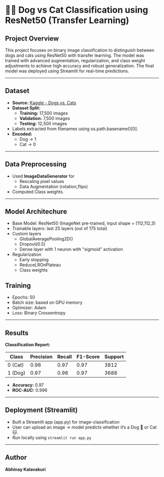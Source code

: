 # 🐶🐱 Dog vs Cat Classification using ResNet50 (Transfer Learning) 

## Project Overview  
This project focuses on binary image classification to distinguish between dogs and cats using ResNet50 with transfer learning. The model was trained with advanced augmentation, regularization, and class weight adjustments to achieve high accuracy and robust generalization. The final model was deployed using Streamlit for real-time predictions.

---

## Dataset  
- **Source:** [Kaggle - Dogs vs. Cats](https://www.kaggle.com/competitions/dogs-vs-cats)
- **Dataset Split:**
  -  **Training:**  17,500 images
  -  **Validation:** 7,500 images
  -  **Testing:** 12,500 images
- Labels extracted from filenames using os.path.basename()[0]. 
- **Encoded:**
  -  Dog -> 1
  -  Cat -> 0
---

## Data Preprocessing  
- Used **ImageDataGenerator** for
  -  Rescaling pixel values
  -  Data Augmentation (rotation,flips)
- Computed Class weights.  

---

## Model Architechure  
- Base Model: ResNet50 (ImageNet pre-trained, input shape = (112,112,3)  
- Trainable layers: last 25 layers (out of 175 total)
- Custom layers 
  - GlobalAveragePooling2D()  
  - Dropout(0.5)
  - Dense layer with 1 neuron with "sigmoid" activation  
- Regularization
  -  Early stopping
  -  ReduceLROnPlateau
  -  Class weights
## Training
  -  Epochs: 50
  -  Batch size: based on GPU memory
  -  Optimizer: Adam
  -  Loss: Binary Crossentropy

---

## Results 

**Classification Report:**  

| Class | Precision | Recall | F1-Score | Support |
|-------|-----------|--------|----------|---------|
| 0 (Cat) | 0.98 | 0.97 | 0.97 | 3812 |
| 1 (Dog)    | 0.97 | 0.98 | 0.97 | 3688 |

- **Accuracy:** 0.97  
- **ROC-AUC:** 0.996  
---

## Deployment (Streamlit)
- Built a Streamlit app (app.py) for image-classification
- User can upload an image -> model predicts whether it’s a Dog 🐶 or Cat 🐱.
- Run locally using
 `streamlit run app.py`
---
## Author  
**Abhinay Kalavakuri**

